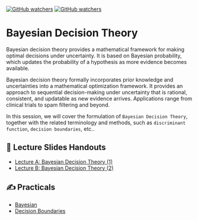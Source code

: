 [![GitHub watchers](https://img.shields.io/badge/tulip--lab-Pattern--Classification-brightgreen)](../README.md)
[![GitHub watchers](https://img.shields.io/badge/Module-Decision--Theory-orange)](README.md)

# Bayesian Decision Theory

Bayesian decision theory provides a mathematical framework for making optimal decisions under uncertainty. It is based on Bayesian probability, which updates the probability of a hypothesis as more evidence becomes available.

Bayesian decision theory formally incorporates prior knowledge and uncertainties into a mathematical optimization framework. It provides an approach to sequential decision-making under uncertainty that is rational, consistent, and updatable as new evidence arrives. Applications range from clinical trials to spam filtering and beyond.

In this session, we will cover the formulation of `Bayesian Decision Theory`, together with the related terminology and methods, such as `discriminant function`, `decision boundaries`, etc.. 


## :notebook_with_decorative_cover: Lecture Slides Handouts

- [Lecture A: Bayesian Decision Theory (1)](https://github.com/tulip-lab/handouts/blob/main/PR/PR-S02A.pdf)
- [Lecture B: Bayesian Decision Theory (2)](https://github.com/tulip-lab/handouts/blob/main/PR/PR-S02B.pdf) 


## :writing_hand: Practicals

- [Bayesian](https://github.com/tulip-lab/flip01/blob/master/F1A-00-Bayesian.ipynb)
- [Decision Boundaries](https://github.com/tulip-lab/flip01/blob/master/F1A-01-DecisionBoundaries.ipynb)